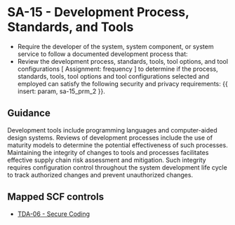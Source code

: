 # SA-15 - Development Process, Standards, and Tools
- Require the developer of the system, system component, or system service to follow a documented development process that:
- Review the development process, standards, tools, tool options, and tool configurations \[ Assignment: frequency \] to determine if the process, standards, tools, tool options and tool configurations selected and employed can satisfy the following security and privacy requirements: {{ insert: param, sa-15_prm_2 }}.
## Guidance
Development tools include programming languages and computer-aided design systems. Reviews of development processes include the use of maturity models to determine the potential effectiveness of such processes. Maintaining the integrity of changes to tools and processes facilitates effective supply chain risk assessment and mitigation. Such integrity requires configuration control throughout the system development life cycle to track authorized changes and prevent unauthorized changes.
## Mapped SCF controls
- [TDA-06 - Secure Coding](../scf/tda-06-securecoding.md)